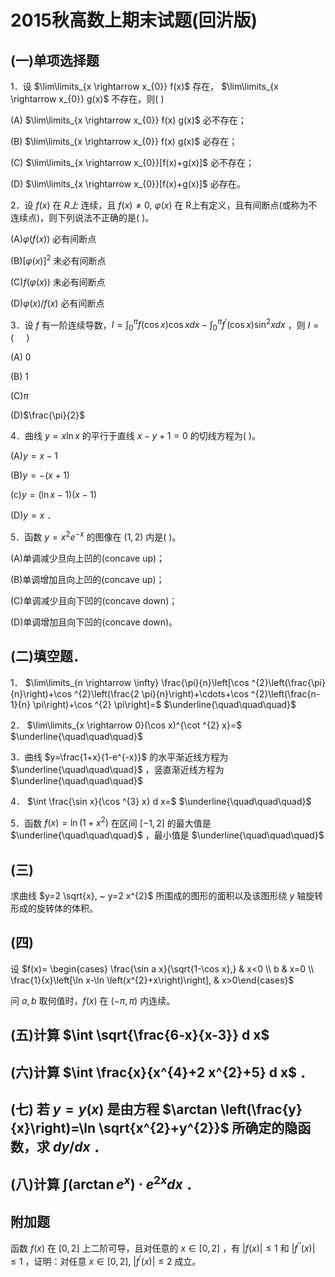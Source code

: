# 2015秋高数上期末试题(回沜版)

## (一)单项选择题

1．设 $\lim\limits_{x \rightarrow x_{0}} f(x)$ 存在， $\lim\limits_{x \rightarrow x_{0}} g(x)$ 不存在，则( )

(A) $\lim\limits_{x \rightarrow x_{0}} f(x) g(x)$ 必不存在；

(B) $\lim\limits_{x \rightarrow x_{0}} f(x) g(x)$ 必存在；

(C) $\lim\limits_{x \rightarrow x_{0}}[f(x)+g(x)]$ 必不存在；

(D) $\lim\limits_{x \rightarrow x_{0}}[f(x)+g(x)]$ 必存在。

2．设 $f(x)$ 在 $R 上$ 连续，且 $f(x) \neq 0, ~ \varphi(x)$ 在 R上有定义，且有间断点(或称为不连续点)，则下列说法不正确的是( )。

(A)$\varphi(f(x))$ 必有间断点

(B)$[\varphi(x)]^{2}$ 未必有间断点

(C)$f(\varphi(x))$ 未必有间断点

(D)$\varphi(x) / f(x)$ 必有间断点

3．设 $f$ 有一阶连续导数，$I=\int_{0}^{\pi} f(\cos x) \cos x d x-\int_{0}^{\pi} f^{\prime}(\cos x) \sin ^{2} x d x$ ，则 $I=(\quad$ )

(A) 0

(B) 1

(C)$\pi$

(D)$\frac{\pi}{2}$

4．曲线 $y=x \ln x$ 的平行于直线 $x-y+1=0$ 的切线方程为( )。

(A)$y=x-1$

(B)$y=-(x+1)$

(c)$y=(\ln x-1)(x-1)$

(D)$y=x$ ．

5．函数 $y=x^{2} e^{-x}$ 的图像在 $(1,2)$ 内是( )。

(A)单调减少旦向上凹的(concave up)；

(B)单调增加且向上凹的(concave up)；

(C)单调减少且向下凹的(concave down)；

(D)单调增加且向下凹的(concave down)。

## (二)填空题．

1． $\lim\limits_{n \rightarrow \infty} \frac{\pi}{n}\left[\cos ^{2}\left(\frac{\pi}{n}\right)+\cos ^{2}\left(\frac{2 \pi}{n}\right)+\cdots+\cos ^{2}\left(\frac{n-1}{n} \pi\right)+\cos ^{2} \pi\right]=$ $\underline{\quad\quad\quad}$

2． $\lim\limits_{x \rightarrow 0}(\cos x)^{\cot ^{2} x}=$ $\underline{\quad\quad\quad}$

3．曲线 $y=\frac{1+x}{1-e^{-x}}$ 的水平渐近线方程为 $\underline{\quad\quad\quad}$ ，竖直渐近线方程为 $\underline{\quad\quad\quad}$

4． $\int \frac{\sin x}{\cos ^{3} x} d x=$ $\underline{\quad\quad\quad}$

5．函数 $f(x)=\ln \left(1+x^{2}\right)$ 在区间 $[-1,2]$ 的最大值是 $\underline{\quad\quad\quad}$ ，最小值是 $\underline{\quad\quad\quad}$

## (三)

求曲线 $y=2 \sqrt{x}, ~ y=2 x^{2}$ 所围成的图形的面积以及该图形绕 $y$ 轴旋转形成的旋转体的体积。

## (四)

设 $f(x)= \begin{cases}
\frac{\sin a x}{\sqrt{1-\cos x},} & x<0 \\
b & x=0 \\
\frac{1}{x}\left[\ln x-\ln \left(x^{2}+x\right)\right], & x>0\end{cases}$

问 $a, b$ 取何值时，$f(x)$ 在 $(-\pi, \pi)$ 内连续。

## (五)计算 $\int \sqrt{\frac{6-x}{x-3}} d x$

## (六)计算 $\int \frac{x}{x^{4}+2 x^{2}+5} d x$ ．

## (七) 若 $y=y(x)$ 是由方程 $\arctan \left(\frac{y}{x}\right)=\ln \sqrt{x^{2}+y^{2}}$ 所确定的隐函数，求 $d y / d x$ ．

## (八)计算 $\int\left(\arctan e^{x}\right) \cdot e^{2 x} d x$ ．

## 附加题

函数 $f(x)$ 在 $[0,2]$ 上二阶可导，且对任意的 $x \in[0,2]$ ，有 $|f(x)| \leq 1$ 和 $\left|f^{\prime \prime}(x)\right| \leq 1$ ，证明：对任意 $x \in[0,2], ~\left|f^{\prime}(x)\right| \leq 2$ 成立。
